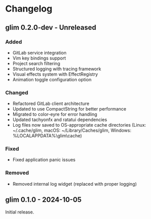 # Changelog

## glim 0.2.0-dev - Unreleased

### Added
- GitLab service integration
- Vim key bindings support
- Project search filtering
- Structured logging with tracing framework
- Visual effects system with EffectRegistry
- Animation toggle configuration option

### Changed
- Refactored GitLab client architecture
- Updated to use CompactString for better performance
- Migrated to color-eyre for error handling
- Updated tachyonfx and ratatui dependencies
- Log files now saved to OS-appropriate cache directories (Linux: ~/.cache/glim, macOS: ~/Library/Caches/glim, Windows: %LOCALAPPDATA%\glim\cache)

### Fixed
- Fixed application panic issues

### Removed
- Removed internal log widget (replaced with proper logging)

## glim 0.1.0 - 2024-10-05

Initial release.